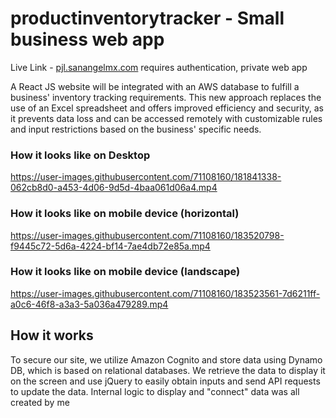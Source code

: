 # productinventorytracker - Small business web app 
Live Link - [pjl.sanangelmx.com](pjl.sanangelmx.com) requires authentication, private web app

A React JS website will be integrated with an AWS database to fulfill a business' inventory tracking requirements. This new approach replaces the use of an Excel spreadsheet and offers improved efficiency and security, as it prevents data loss and can be accessed remotely with customizable rules and input restrictions based on the business' specific needs.



### How it looks like on Desktop
https://user-images.githubusercontent.com/71108160/181841338-062cb8d0-a453-4d06-9d5d-4baa061d06a4.mp4


### How it looks like on mobile device (horizontal)
https://user-images.githubusercontent.com/71108160/183520798-f9445c72-5d6a-4224-bf14-7ae4db72e85a.mp4



### How it looks like on mobile device (landscape)
https://user-images.githubusercontent.com/71108160/183523561-7d6211ff-a0c6-46f8-a3a3-5a036a479289.mp4

## How it works
To secure our site, we utilize Amazon Cognito and store data using Dynamo DB, which is based on relational databases. We retrieve the data to display it on the screen and use jQuery to easily obtain inputs and send API requests to update the data.
Internal logic to display and "connect" data was all created by me
